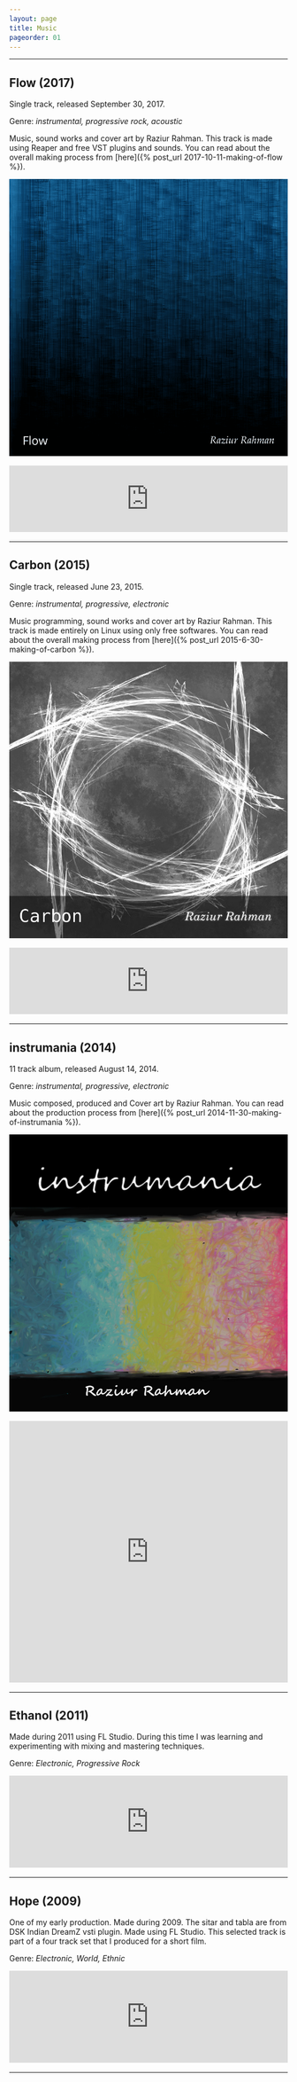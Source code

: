 ```yaml
---
layout: page
title: Music
pageorder: 01
---
```


<hr>

## Flow (2017)

Single track, released September 30, 2017.

Genre: *instrumental, progressive rock, acoustic*

Music, sound works and cover art by Raziur Rahman. This track is made using Reaper and free VST plugins and sounds. You can read about the overall making process from [here]({% post_url 2017-10-11-making-of-flow %}).

![flow cover](/images/coverart/flow-cover-800px.png)

<iframe style="border: 0; width: 100%; height: 120px;" src="https://bandcamp.com/EmbeddedPlayer/track=942002446/size=large/bgcol=ffffff/linkcol=0687f5/tracklist=false/artwork=none/transparent=true/" seamless><a href="http://raziurrahman.bandcamp.com/track/flow">Flow by Raziur Rahman</a></iframe>

<br/>
<hr>


## Carbon (2015)

Single track, released June 23, 2015.

Genre: *instrumental, progressive, electronic*

Music programming, sound works and cover art by Raziur Rahman. This track is made entirely on Linux using only free softwares. You can read about the overall making process from [here]({% post_url 2015-6-30-making-of-carbon %}).

![carbon cover](/images/coverart/carbon-cover-800px.jpg)

<iframe style="border: 0; width: 100%; height: 120px;" src="https://bandcamp.com/EmbeddedPlayer/track=2730672239/size=large/bgcol=ffffff/linkcol=0687f5/tracklist=false/artwork=none/transparent=true/" seamless><a href="http://raziurrahman.bandcamp.com/track/carbon">Carbon by Raziur Rahman</a></iframe>

<br/>
<hr>

## instrumania (2014)

11 track album, released August 14, 2014. 

Genre: *instrumental, progressive, electronic*

Music composed, produced and Cover art by Raziur Rahman. You can read about the production process from [here]({% post_url 2014-11-30-making-of-instrumania %}).

![instrumania cover](/images/coverart/instrumania-800px.jpg)

<iframe style="border: 0; width: 100%; height: 472px;" src="https://bandcamp.com/EmbeddedPlayer/album=4064667473/size=large/bgcol=ffffff/linkcol=0687f5/artwork=none/transparent=true/" seamless><a href="http://raziurrahman.bandcamp.com/album/instrumania">instrumania by Raziur Rahman</a></iframe>

<br/>
<hr>

## Ethanol (2011)

Made during 2011 using FL Studio. During this time I was learning and experimenting with mixing and mastering techniques.

Genre: *Electronic, Progressive Rock*


<iframe width="100%" height="166" scrolling="no" frameborder="no" src="https://w.soundcloud.com/player/?url=https%3A//api.soundcloud.com/tracks/168474522&amp;color=00aabb&amp;auto_play=false&amp;hide_related=false&amp;show_comments=false&amp;show_user=false&amp;show_reposts=false"></iframe>

<br/>
<hr>

## Hope (2009)

One of my early production. Made during 2009. The sitar and tabla are from DSK Indian DreamZ vsti plugin. Made using FL Studio. This selected track is part of a four track set that I produced for a short film.

Genre: *Electronic, World, Ethnic*

<iframe width="100%" height="166" scrolling="no" frameborder="no" src="https://w.soundcloud.com/player/?url=https%3A//api.soundcloud.com/tracks/168472633&amp;color=00aabb&amp;auto_play=false&amp;hide_related=false&amp;show_comments=false&amp;show_user=false&amp;show_reposts=false"></iframe>

<br/>
<hr>